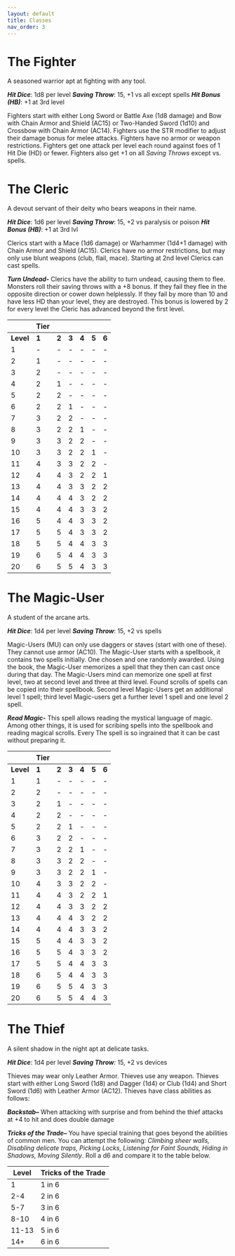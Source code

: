 ```yaml
---
layout: default
title: Classes
nav_order: 3
---
```

# The Fighter
A seasoned warrior apt at fighting with any tool.

**_Hit Dice_**: 1d8 per level
**_Saving Throw_**: 15, +1 vs all except spells
**_Hit Bonus (HB)_**: +1 at 3rd level

Fighters start with either Long Sword or Battle Axe (1d8 damage) and Bow with Chain Armor and Shield (AC15) or Two-Handed Sword (1d10) and Crossbow with Chain Armor (AC14).
Fighters use the STR modifier to adjust their damage bonus for melee attacks. Fighters have no armor or weapon restrictions. Fighters get one attack per level each round against foes of 1 Hit Die (HD) or fewer. Fighters also get +1 on all _Saving Throws_ except vs. spells.
# The Cleric
A devout servant of their deity who bears weapons in their name.

**_Hit Dice_**: 1d6 per level
**_Saving Throw_**: 15, +2 vs paralysis or poison
**_Hit Bonus (HB)_**: +1 at 3rd lvl

Clerics start with a Mace (1d6 damage) or Warhammer (1d4+1 damage) with Chain Armor and Shield (AC15).
Clerics have no armor restrictions, but may only use blunt weapons (club, flail, mace).
Starting at 2nd level Clerics can cast spells. 

**_Turn Undead-_** Clerics have the ability to turn undead, causing them to flee. Monsters roll their saving throws with a +8 bonus. If they fail they flee in the opposite direction or cower down helplessly. If they fail by more than 10 and have less HD than your level, they are destroyed. This bonus is lowered by 2 for every level the Cleric has advanced beyond the first level.

|           | **Tier** |       |       |       |       |       |
| --------- | -------- | ----- | ----- | ----- | ----- | ----- |
| **Level** | **1**    | **2** | **3** | **4** | **5** | **6** |
| 1         | -        | -     | -     | -     | -     | -     |
| 2         | 1        | -     | -     | -     | -     | -     |
| 3         | 2        | -     | -     | -     | -     | -     |
| 4         | 2        | 1     | -     | -     | -     | -     |
| 5         | 2        | 2     | -     | -     | -     | -     |
| 6         | 2        | 2     | 1     | -     | -     | -     |
| 7         | 3        | 2     | 2     | -     | -     | -     |
| 8         | 3        | 2     | 2     | 1     | -     | -     |
| 9         | 3        | 3     | 2     | 2     | -     | -     |
| 10        | 3        | 3     | 2     | 2     | 1     | -     |
| 11        | 4        | 3     | 3     | 2     | 2     | -     |
| 12        | 4        | 4     | 3     | 2     | 2     | 1     |
| 13        | 4        | 4     | 3     | 3     | 2     | 2     |
| 14        | 4        | 4     | 4     | 3     | 2     | 2     |
| 15        | 4        | 4     | 4     | 3     | 3     | 2     |
| 16        | 5        | 4     | 4     | 3     | 3     | 2     |
| 17        | 5        | 5     | 4     | 3     | 3     | 2     |
| 18        | 5        | 5     | 4     | 4     | 3     | 3     |
| 19        | 6        | 5     | 4     | 4     | 3     | 3     |
| 20        | 6        | 5     | 5     | 4     | 3     | 3     |


# The Magic-User
A student of the arcane arts.

**_Hit Dice_**: 1d4 per level
**_Saving Throw_**: 15, +2 vs spells

Magic-Users (MU) can only use daggers or staves (start with one of these). They cannot use armor (AC10). The Magic-User starts with a spellbook, it contains two spells initially. One chosen and one randomly awarded. Using the book, the Magic-User memorizes a spell that they then can cast once during that day. The Magic-Users mind can memorize one spell at first level, two at second level and three at third level. Found scrolls of spells can be copied into their spellbook. 
Second level Magic-Users get an additional level 1 spell; third level Magic-users get a further level 1 spell and one level 2 spell.

**_Read Magic-_** This spell allows reading the mystical language of magic. Among other things, it is used for scribing spells into the spellbook and reading magical scrolls. Every  The spell is so ingrained that it can be cast without preparing it.

|           | **Tier** |       |       |       |       |       |
| --------- | -------- | ----- | ----- | ----- | ----- | ----- |
| **Level** | **1**    | **2** | **3** | **4** | **5** | **6** |
| 1         | 1        | -     | -     | -     | -     | -     |
| 2         | 2        | -     | -     | -     | -     | -     |
| 3         | 2        | 1     | -     | -     | -     | -     |
| 4         | 2        | 2     | -     | -     | -     | -     |
| 5         | 2        | 2     | 1     | -     | -     | -     |
| 6         | 3        | 2     | 2     | -     | -     | -     |
| 7         | 3        | 2     | 2     | 1     | -     | -     |
| 8         | 3        | 3     | 2     | 2     | -     | -     |
| 9         | 3        | 3     | 2     | 2     | 1     | -     |
| 10        | 4        | 3     | 3     | 2     | 2     | -     |
| 11        | 4        | 4     | 3     | 2     | 2     | 1     |
| 12        | 4        | 4     | 3     | 3     | 2     | 2     |
| 13        | 4        | 4     | 4     | 3     | 2     | 2     |
| 14        | 4        | 4     | 4     | 3     | 3     | 2     |
| 15        | 5        | 4     | 4     | 3     | 3     | 2     |
| 16        | 5        | 5     | 4     | 3     | 3     | 2     |
| 17        | 5        | 5     | 4     | 4     | 3     | 3     |
| 18        | 6        | 5     | 4     | 4     | 3     | 3     |
| 19        | 6        | 5     | 5     | 4     | 3     | 3     |
| 20        | 6        | 5     | 5     | 4     | 4     | 3     |

# The Thief
A silent shadow in the night apt at delicate tasks.

**_Hit Dice_**: 1d4 per level
**_Saving Throw_**_:_ 15, +2 vs devices

Thieves may wear only Leather Armor. Thieves use any weapon.
Thieves start with either Long Sword (1d8) and Dagger (1d4) or Club (1d4) and Short Sword (1d6) with Leather Armor (AC12).
Thieves have class abilities as follows:

**_Backstab–_** When attacking with surprise and from behind the thief attacks at +4 to hit and does double damage

**_Tricks of the Trade–_** You have special training that goes beyond the abilities of common men. You can attempt the following: _Climbing sheer walls, Disabling delicate traps, Picking Locks, Listening for Faint Sounds, Hiding in Shadows, Moving Silently_. Roll a d6 and compare it to the table below.

| Level | Tricks of the Trade |
| ----- | ------------------- |
| 1     | 1 in 6              |
| 2-4   | 2 in 6              |
| 5-7   | 3 in 6              |
| 8-10  | 4 in 6              |
| 11-13 | 5 in 6              |
| 14+   | 6 in 6              |

